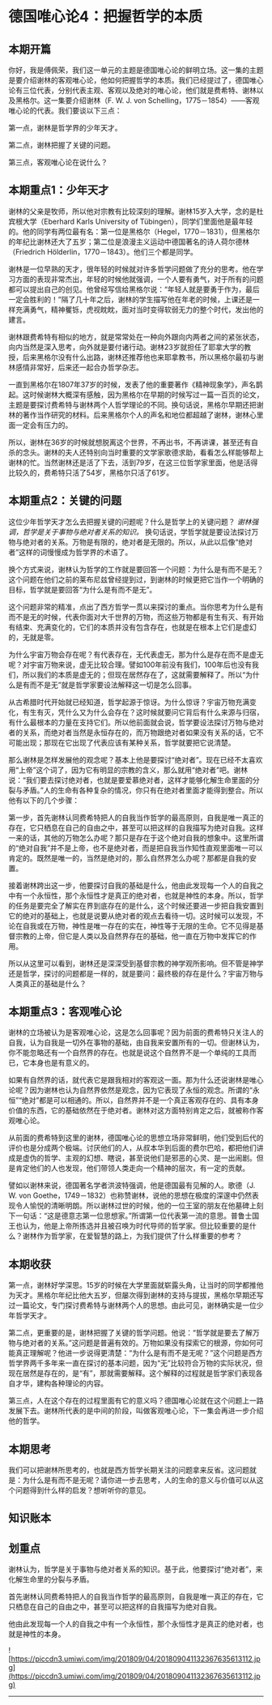 # 德国唯心论4：把握哲学的本质

## 本期开篇

你好，我是傅佩荣，我们这一单元的主题是德国唯心论的鲜明立场。这一集的主题是要介绍谢林的客观唯心论，他如何把握哲学的本质。我们已经提过了，德国唯心论有三位代表，分别代表主观、客观以及绝对的唯心论，他们就是费希特、谢林以及黑格尔。这一集要介绍谢林（F. W. J. von Schelling，1775－1854）——客观唯心论的代表。我们要谈以下三点：

第一点，谢林是哲学界的少年天才。

第二点，谢林把握了关键的问题。

第三点，客观唯心论在说什么？

## 本期重点1：少年天才

谢林的父亲是牧师，所以他对宗教有比较深刻的理解。谢林15岁入大学，念的是杜宾根大学（Eberhard Karls University of Tübingen），同学们里面他是最年轻的。他的同学有两位最有名：第一位是黑格尔（Hegel，1770－1831），但黑格尔的年纪比谢林还大了五岁；第二位是浪漫主义运动中德国著名的诗人荷尔德林（Friedrich Hölderlin，1770－1843）。他们三个都是同学。

谢林是一位早熟的天才，很年轻的时候就对许多哲学问题做了充分的思考。他在学习方面的表现非常杰出，年轻的时候他就强调，一个人要有勇气，对于所有的问题都可以提出自己的创见。他曾经写信给黑格尔说：“年轻人就是要勇于作为，最后一定会胜利的！”隔了几十年之后，谢林的学生描写他在年老的时候，上课还是一样充满勇气，精神矍铄，虎视眈眈，面对当时变得软弱无力的整个时代，发出他的建言。

谢林跟费希特有相似的地方，就是常常处在一种向外跟向内两者之间的紧张状态，向内当然是深入思考，向外就是要付诸行动。谢林23岁就担任了耶拿大学的教授，后来黑格尔没有什么出路，谢林还推荐他也来耶拿教书，所以黑格尔最初与谢林感情非常好，后来还一起合办哲学杂志。

一直到黑格尔在1807年37岁的时候，发表了他的重要著作《精神现象学》，声名鹊起。这时候谢林大概深有感触，因为黑格尔在早期的时候写过一篇一百页的论文，主题是要探讨费希特与谢林两个人哲学理论的不同。换句话说，黑格尔早期还把谢林的著作当作研究的材料。后来黑格尔个人的声名和地位都超越了谢林，谢林心里面一定会有压力的。

所以，谢林在36岁的时候就想脱离这个世界，不再出书，不再讲课，甚至还有自杀的念头。谢林的夫人还特别向当时重要的文学家歌德求助，看看怎么样能够帮上谢林的忙。当然谢林还是活了下去，活到79岁，在这三位哲学家里面，他是活得比较久的，费希特只活了54岁，黑格尔只活了61岁。

## 本期重点2：关键的问题

这位少年哲学天才怎么去把握关键的问题呢？什么是哲学上的关键问题？ *谢林强调，哲学是关于事物与绝对者关系的知识。* 换句话说，学哲学就是要设法探讨万物与绝对者的关系。万物是有限的，绝对者是无限的。所以，从此以后像“绝对者”这样的词慢慢成为哲学界的术语了。

换个方式来说，谢林认为哲学的工作就是要回答一个问题：为什么是有而不是无？这个问题在他们之前的莱布尼兹曾经提到过，到谢林的时候更把它当作一个明确的目标，哲学就是要回答“为什么是有而不是无”。

这个问题非常的精准，点出了西方哲学一贯以来探讨的重点。当你思考为什么是有而不是无的时候，代表你面对大千世界的万物，而这些万物都是有生有灭、有开始有结束、充满变化的，它们的本质并没有包含存在，也就是在根本上它们是虚幻的，无就是零。

为什么宇宙万物会存在呢？有代表存在，无代表虚无，那为什么是存在而不是虚无呢？对宇宙万物来说，虚无比较合理。譬如100年前没有我们，100年后也没有我们，所以我们的本质是虚无的；但现在居然存在了，这就需要解释了。所以“为什么是有而不是无”就是哲学家要设法解释这一切是怎么回事。

从古希腊时代开始就已经知道，哲学起源于惊讶。为什么惊讶？宇宙万物充满变化，有生有灭，凭什么又为什么会存在？这时候就要问它背后有什么来源与归宿，有什么最根本的力量在支持它们。所以他前面就会说，哲学要设法探讨万物与绝对者的关系，而绝对者当然是永恒存在的，而万物跟绝对者如果没有关系的话，它不可能出现；那现在它出现了代表应该有某种关系，哲学就要把它说清楚。

那么谢林是怎样发展他的观念呢？基本上他是要探讨“绝对者”。现在已经不太喜欢用“上帝”这个词了，因为它有明显的宗教的含义，那么就用“绝对者”吧。谢林说：“我们要去探讨绝对者，也就是要爱慕绝对者，这样才能够化解生命里面的分裂与矛盾。”人的生命有各种复杂的情况，你只有在绝对者里面才能得到整合。所以他有以下的几个步骤：

第一步，首先谢林认同费希特把人的自我当作哲学的最高原则，自我是唯一真正的存在，它只栖息在自己的自由之中，甚至可以把这样的自我描写为绝对自我。这样一来的话，其他的万物怎么办呢？那只是存在于这个绝对自我的想象中。这里所谓的“绝对自我”并不是上帝，也不是绝对者，而是把自我当作知性直观里面唯一可以肯定的。既然是唯一的，当然是绝对的，那么自然界怎么办呢？那都是自我的安置。

接着谢林跨出这一步，他要探讨自我的基础是什么，他由此发现每一个人的自我之中有一个永恒性，那个永恒性才是真正的绝对者，也就是神性的本身。所以，哲学的任务是要完全了解实在界到底存在的是什么，这个时候还要进一步把自我安置到它的绝对的基础上，也就是说要从绝对者的观点去看待一切。这时候可以发现，不论在自我或在万物，神性是唯一存在的实在，神性等于无限的生命。它不见得是基督宗教的上帝，但它是人类以及自然界存在的基础，他一直在万物中发挥它的作用。

所以从这里可以看到，谢林还是深深受到基督宗教的神学观所影响。但不管是神学还是哲学，探讨的问题都是一样的，就是要问：最终极的存在是什么？宇宙万物与人类真正的基础是什么？

## 本期重点3：客观唯心论

谢林的立场被认为是客观唯心论，这是怎么回事呢？因为前面的费希特只关注人的自我，认为自我是一切外在事物的基础，由自我来安置所有的一切。但谢林认为，你不能忽略还有一个自然界的存在。也就是说这个自然界不是一个单纯的工具而已，它本身也是有意义的。

如果有自然界的话，就代表它是跟我相对的客观这一面。那为什么还说谢林是唯心论呢？因为谢林也认为自然界依然是观念，因为它表现了永恒的观念。所谓的“永恒”“绝对”都是可以相通的。所以，自然界并不是一个真正客观存在的、具有本身价值的东西，它的基础依然在于绝对者。谢林对这方面特别肯定之后，就被称作客观唯心论。

从前面的费希特到这里的谢林，德国唯心论的思想立场非常鲜明，他们受到后代的评价也是分成两个极端。讨厌他们的人，从叔本华到后面的费尔巴哈，都把他们讲成是虚伪的哲学、主观的幻想、瞎说，甚至说他们是邪恶的心灵、是一出闹剧。但是肯定他们的人也发现，他们带领人类走向一个精神的层次，有一定的贡献。

譬如以谢林来说，德国著名学者洪波特强调，他是德国最有见解的人。歌德（J. W. von Goethe，1749－1832）也称赞谢林，说他的思想在极度的深邃中仍然表现令人愉悦的清晰明朗。所以谢林过世的时候，他的一位王室的朋友在他墓碑上刻下一句话：“这是德意志第一位思想家。”所谓第一位代表第一流的意思。普鲁士国王也认为，他是上帝所拣选并且被召唤为时代导师的哲学家。但比较重要的是什么？谢林作为哲学家，在爱智慧的路上，为我们提供了什么样重要的参考？

## 本期收获

第一点，谢林好学深思。15岁的时候在大学里面就崭露头角，让当时的同学都推他为天才。黑格尔年纪比他大五岁，但屡次得到谢林的支持与提拔，黑格尔早期还写过一篇论文，专门探讨费希特与谢林两个人的思想。由此可见，谢林确实是一位少年哲学天才。

第二点，更重要的是，谢林把握了关键的哲学问题。他说：“哲学就是要去了解万物与绝对者的关系。”这问题是普遍有效的。万物如果没有探索它的根源，你如何可能真正理解呢？他进一步说得更清楚：“为什么是有而不是无呢？”这个问题是西方哲学界两千多年来一直在探讨的基本问题，因为“无”比较符合万物的实际状况，但现在居然是存在的，是“有”，那就需要解释。这个解释的过程就是哲学家们表现各自才华，建构各种理论的内容。

第三点，人在这个存在的过程里面有它的意义吗？德国唯心论就在这个问题上一路发展下去。谢林所代表的是中间的阶段，叫做客观唯心论，下一集会再进一步介绍他的哲学。

## 本期思考

我们可以把谢林所思考的，也就是西方哲学长期关注的问题拿来反省。这问题就是：为什么是有而不是无呢？请你进一步去思考，人的生命的意义与价值可以从这个问题得到什么样的启发？想听听你的意见。

## 知识账本

## 划重点

谢林认为，哲学是关于事物与绝对者关系的知识。基于此，他要探讨“绝对者”，来化解生命里的分裂与矛盾。

首先谢林认同费希特把人的自我当作哲学的最高原则，自我是唯一真正的存在，它只栖息在自己的自由之中，甚至可以把这样的自我描写为绝对自我。

他由此发现每一个人的自我之中有一个永恒性，那个永恒性才是真正的绝对者，也就是神性的本身。

![https://piccdn3.umiwi.com/img/201809/04/201809041132367635613112.jpg](https://piccdn3.umiwi.com/img/201809/04/201809041132367635613112.jpg)

---
